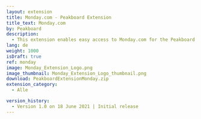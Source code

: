 ```yaml
---
layout: extension
title: Monday.com - Peakboard Extension
title_text: Monday.com
by: Peakboard
description: 
  - This extension enables easy access to Monday.com for the Peakboard designer.
lang: de
weight: 1000
isDraft: true
ref: monday
image: Monday_Extension_Logo.png
image_thumbnail: Monday_Extension_Logo_thumbnail.png
download: PeakboardExtensionMonday.zip
extension_category:
  - Alle

version_history:
  - Version 1.0 on 18 June 2021 | Initial release
---
```


